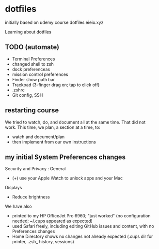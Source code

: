 # dotfiles
initially based on udemy course dotfiles.eieio.xyz

Learning about dotfiles

## TODO (automate)
- Terminal Preferences
- changed shell to zsh
- dock preferenceas
- mission control preferences
- Finder show path bar
- Trackpad (3-finger drag on; tap to click off)
- .zshrc
- Git config, SSH

## restarting course
We tried to watch, do, and document all at the same time.
That did not work.
This time, we plan, a section at a time, to:
- watch and document/plan
- then implement from our own instructions

## my initial System Preferences changes
Security and Privacy : General
- (+) use your Apple Watch to unlock apps and your Mac

Displays
- Reduce brightness

We have also
- printed to my HP OfficeJet Pro 6960; "just worked" (no configuration needed; ~/.cups appeared as expected)
- used Safari freely, including editing GitHub issues and content, with no Preferences changes
- Home Directory shows no changes not already expected (.cups dir for printer, .zsh_ history, sessions)

